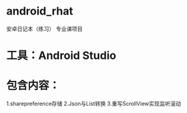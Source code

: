 ﻿# android_rhat
安卓日记本（练习）
专业课项目
# 工具：Android Studio
# 包含内容：
1.sharepreference存储
2.Json与List转换
3.重写ScrollView实现监听滚动